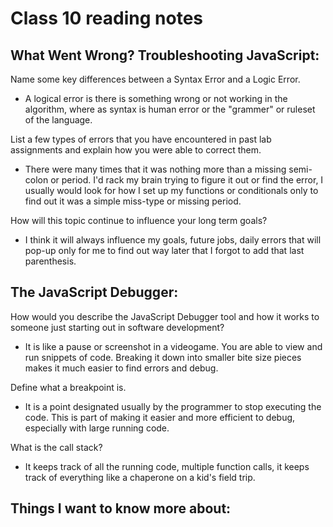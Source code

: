 # Class 10 reading notes

## What Went Wrong? Troubleshooting JavaScript:

Name some key differences between a Syntax Error and a Logic Error.

* A logical error is there is something wrong or not working in the algorithm, where as syntax is human error or the "grammer" or ruleset of the language.

List a few types of errors that you have encountered in past lab assignments and explain how you were able to correct them.

* There were many times that it was nothing more than a missing semi-colon or period. I'd rack my brain trying to figure it out or find the error, I usually would look for how I set up my functions or conditionals only to find out it was a simple miss-type or missing period.


How will this topic continue to influence your long term goals?

* I think it will always influence my goals, future jobs, daily errors that will pop-up only for me to find out way later that I forgot to add that last parenthesis.

## The JavaScript Debugger:

How would you describe the JavaScript Debugger tool and how it works to someone just starting out in software development?

* It is like a pause or screenshot in a videogame. You are able to view and run snippets of code. Breaking it down into smaller bite size pieces makes it much easier to find errors and debug.

Define what a breakpoint is.

* It is a point designated usually by the programmer to stop executing the code. This is part of making it easier and more efficient to debug, especially with large running code.

What is the call stack?

* It keeps track of all the running code, multiple function calls, it keeps track of everything like a chaperone on a kid's field trip.

## Things I want to know more about:
